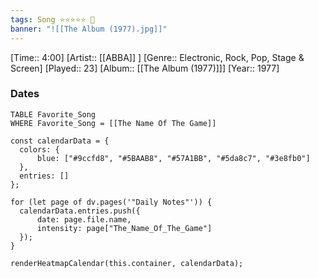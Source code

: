 ```yaml
---
tags: Song ⭐⭐⭐⭐⭐ 💛
banner: "![[The Album (1977).jpg]]"
---
```

[Time:: 4:00]
[Artist:: [[ABBA]] ]
[Genre:: Electronic, Rock, Pop, Stage & Screen]
[Played:: 23]
[Album:: [[The Album (1977)]]]
[Year:: 1977]
### Dates
````dataview
TABLE Favorite_Song
WHERE Favorite_Song = [[The Name Of The Game]]
````

  ```dataviewjs
const calendarData = { 
	colors: { 
		blue: ["#9ccfd8", "#5BAAB8", "#57A1BB", "#5da8c7", "#3e8fb0"] 
	}, 
	entries: [] 
}; 

for (let page of dv.pages('"Daily Notes"')) { 
	calendarData.entries.push({ 
		date: page.file.name, 
		intensity: page["The_Name_Of_The_Game"]
	}); 
} 

renderHeatmapCalendar(this.container, calendarData);
```
